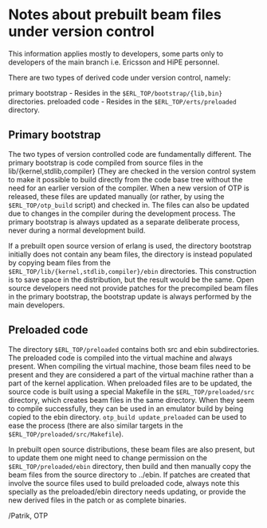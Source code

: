 <!--
%%
%% %CopyrightBegin%
%%
%% SPDX-License-Identifier: Apache-2.0
%%
%% Copyright Ericsson AB 2018-2025. All Rights Reserved.
%%
%% Licensed under the Apache License, Version 2.0 (the "License");
%% you may not use this file except in compliance with the License.
%% You may obtain a copy of the License at
%%
%%     http://www.apache.org/licenses/LICENSE-2.0
%%
%% Unless required by applicable law or agreed to in writing, software
%% distributed under the License is distributed on an "AS IS" BASIS,
%% WITHOUT WARRANTIES OR CONDITIONS OF ANY KIND, either express or implied.
%% See the License for the specific language governing permissions and
%% limitations under the License.
%%
%% %CopyrightEnd%
-->

Notes about prebuilt beam files under version control
=====================================================

This information applies mostly to developers, some parts only
to developers of the main branch i.e. Ericsson and HiPE personnel.

There are two types of derived code under version control, namely:

primary bootstrap - Resides in the `$ERL_TOP/bootstrap/{lib,bin}` directories.
preloaded code - Resides in the `$ERL_TOP/erts/preloaded` directory.

Primary bootstrap
-----------------

The two types of version controlled code are fundamentally
different. The primary bootstrap is code compiled from source files in
the lib/{kernel,stdlib,compiler} (They are checked in the version control system
to make it possible to build directly from the code base tree without
the need for an earlier version of the compiler. When a new version of
OTP is released, these files are updated manually (or rather, by using
the `$ERL_TOP/otp_build` script) and checked in. The files can also be
updated due to changes in the compiler during the development
process. The primary bootstrap is always updated as a separate
deliberate process, never during a normal development build.

If a prebuilt open source version of erlang is used, the directory
bootstrap initially does not contain any beam files, the directory is
instead populated by copying beam files from the
`$ERL_TOP/lib/{kernel,stdlib,compiler}/ebin` directories. This
construction is to save space in the distribution, but the result
would be the same. Open source developers need not provide patches for
the precompiled beam files in the primary bootstrap, the bootstrap
update is always performed by the main developers.

Preloaded code
--------------

The directory `$ERL_TOP/preloaded` contains both src and ebin
subdirectories. The preloaded code is compiled into the virtual
machine and always present. When compiling the virtual machine, those
beam files need to be present and they are considered a part of the
virtual machine rather than a part of the kernel application. When
preloaded files are to be updated, the source code is built using a
special Makefile in the `$ERL_TOP/preloaded/src` directory, which
creates beam files in the same directory. When they seem to compile
successfully, they can be used in an emulator build by being copied
to the ebin directory. `otp_build update_preloaded` can be used to
ease the process (there are also similar targets in the
`$ERL_TOP/preloaded/src/Makefile`).

In prebuilt open source distributions, these beam files are also
present, but to update them one might need to change permission on the
`$ERL_TOP/preloaded/ebin` directory, then build and then manually copy
the beam files from the source directory to ../ebin. If patches are
created that involve the source files used to build preloaded code,
always note this specially as the preloaded/ebin directory needs
updating, or provide the new derived files in the patch or as complete
binaries.

/Patrik, OTP
